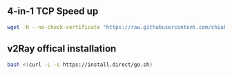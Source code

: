 ## 4-in-1 TCP Speed up
```sh
wget -N --no-check-certificate "https://raw.githubusercontent.com/chiakge/Linux-NetSpeed/master/tcp.sh" && chmod +x tcp.sh && ./tcp.sh
```

## v2Ray offical installation
```sh
bash <(curl -L -s https://install.direct/go.sh)
```
